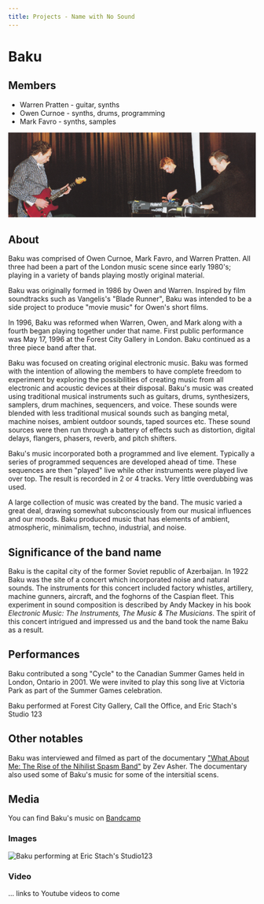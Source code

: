 ```yaml
---
title: Projects - Name with No Sound
---
```


# Baku

## Members

* Warren Pratten - guitar, synths
* Owen Curnoe - synths, drums, programming
* Mark Favro - synths, samples

![Baku performing at Eric Stach's Studio123](/static/atEricStachStudio.png)

## About

Baku was comprised of Owen Curnoe, Mark Favro, and Warren Pratten. All three had been a part of the London music scene since early 1980's; playing in a variety of bands playing mostly original material.

Baku was originally formed in 1986 by Owen and Warren. Inspired by film soundtracks such as Vangelis's "Blade Runner", Baku was intended to be a side project to produce "movie music" for Owen's short films.

In 1996, Baku was reformed when Warren, Owen, and Mark along with a fourth began playing together under that name. First public performance was May 17, 1996 at the Forest City Gallery in London. Baku continued as a three piece band after that.

Baku was focused on creating original electronic music. Baku was formed with the intention of allowing the members to have complete freedom to experiment by exploring the possibilities of creating music from all electronic and acoustic devices at their disposal. Baku's music was created using traditional musical instruments such as guitars, drums, synthesizers, samplers, drum machines, sequencers, and voice. These sounds were blended with less traditional musical sounds such as banging metal, machine noises, ambient outdoor sounds, taped sources etc. These sound sources were then run through a battery of effects such as distortion, digital delays, flangers, phasers, reverb, and pitch shifters.

Baku's music incorporated both a programmed and live element. Typically a series of programmed sequences are developed ahead of time. These sequences are then "played" live while other instruments were played live over top. The result is recorded in 2 or 4 tracks. Very little overdubbing was used.

A large collection of music was created by the band. The music  varied a great deal, drawing somewhat subconsciously from our musical influences and our moods. Baku produced music that has elements of ambient, atmospheric, minimalism, techno, industrial, and noise.

## Significance of the band name

Baku is the capital city of the former Soviet republic of Azerbaijan. In 1922 Baku was the site of a concert which incorporated noise and natural sounds. The instruments for this concert included factory whistles, artillery, machine gunners, aircraft, and the foghorns of the Caspian fleet.  This experiment in sound composition is described by Andy Mackey in his book _Electronic Music: The Instruments, The Music & The Musicians_.  The spirit of this concert intrigued and impressed us and the band took the name Baku as a result.

## Performances
Baku contributed a song "Cycle" to the Canadian Summer Games held in London, Ontario in 2001.  We were invited to play this song live at Victoria Park as part of the Summer Games celebration.

Baku performed at Forest City Gallery, Call the Office, and Eric Stach's Studio 123

## Other notables

Baku was interviewed and filmed as part of the documentary ["What About Me: The Rise of the Nihilist Spasm Band"](https://www.imdb.com/title/tt0266040/) by Zev Asher.   The documentary also used some of Baku's music for some of the intersitial scens.

## Media

You can find Baku's music on [Bandcamp](https://baku.bandcamp.com/)

### Images

![Baku performing at Eric Stach's Studio123](/images/atEricStachStudio.png)

### Video

... links to Youtube videos to come

